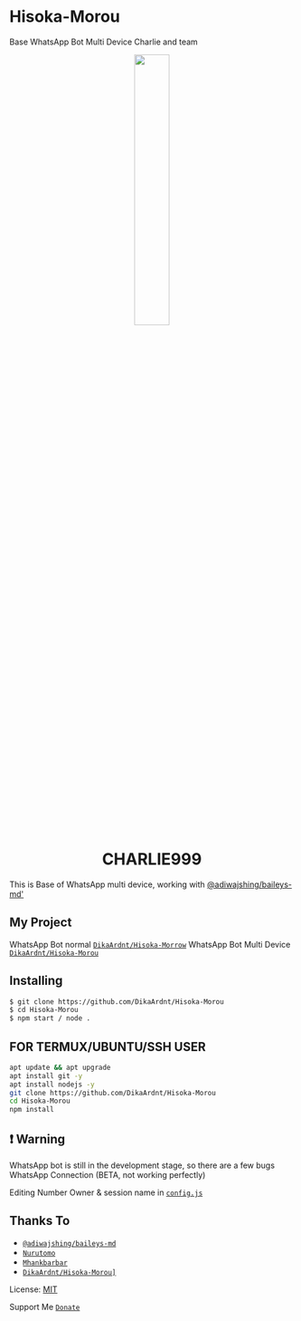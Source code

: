 # Hisoka-Morou
Base WhatsApp Bot Multi Device
Charlie and team

<p align="center">
	<img src="https://telegra.ph/file/09cc0981ccf07754d0af6.jpg" width="35%" style="margin-left: auto;margin-right: auto;display: block;">
</p>
<h1 align="center">CHARLIE999</h1>

This is Base of WhatsApp multi device, working with [@adiwajshing/baileys-md'](https://github.com/adiwajshing/baileys/tree/multi-device)

## My Project
WhatsApp Bot normal [`DikaArdnt/Hisoka-Morrow`](https://github.com/DikaArdnt/Hisoka-Morrow)
WhatsApp Bot Multi Device [`DikaArdnt/Hisoka-Morou`](https://github.com/DikaArdnt/Hisoka-Morou)


## Installing
```bash
$ git clone https://github.com/DikaArdnt/Hisoka-Morou
$ cd Hisoka-Morou
$ npm start / node .
```

## FOR TERMUX/UBUNTU/SSH USER

```bash
apt update && apt upgrade
apt install git -y
apt install nodejs -y
git clone https://github.com/DikaArdnt/Hisoka-Morou
cd Hisoka-Morou
npm install
```

## ❗ Warning
WhatsApp bot is still in the development stage, so there are a few bugs
WhatsApp Connection (BETA, not working perfectly)

Editing Number Owner & session name in [`config.js`](https://github.com/DikaArdnt/Hisoka-Morou/blob/master/config.js#L21)


## Thanks To
* [`@adiwajshing/baileys-md`](https://github.com/adiwajshing/baileys/tree/multi-device)
* [`Nurutomo`](https://github.com/Nurutomo)
* [`Mhankbarbar`](https://github.com/MhankBarBar)
* [`DikaArdnt/Hisoka-Morou]`](https://github.com/DikaArdnt/Hisoka-Morou)

License: [MIT](https://en.wikipedia.org/wiki/MIT_License)

Support Me [`Donate`](https://ko-fi.com/cak_haho)

